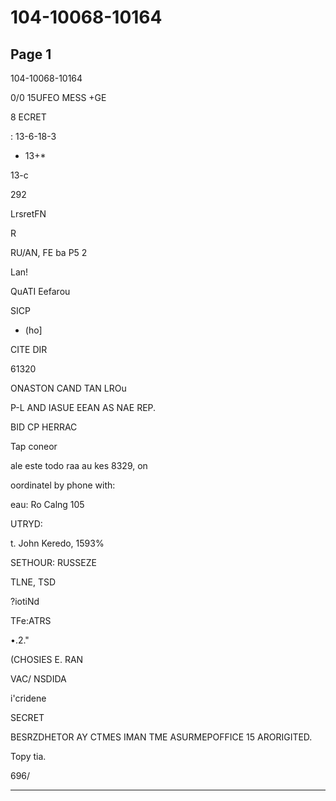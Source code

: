 # 104-10068-10164

## Page 1

104-10068-10164

0/0 15UFEO MESS +GE

8 ECRET

: 13-6-18-3

- 13+*

13-c

292

LrsretFN

R

RU/AN, FE ba P5 2

Lan!

QuATI Eefarou

SICP

* (ho]

CITE DIR

61320

ONASTON CAND TAN LROu

P-L AND IASUE EEAN AS NAE REP.

BID CP HERRAC

Tap coneor

ale este todo raa au kes 8329, on

oordinatel by phone with:

eau: Ro Calng 105

UTRYD:

t. John Keredo, 1593%

SETHOUR: RUSSEZE

TLNE, TSD

?iotiNd

TFe:ATRS

•.2."

(CHOSIES E. RAN

VAC/ NSDIDA

i'cridene

SECRET

BESRZDHETOR AY CTMES IMAN TME ASURMEPOFFICE 15 ARORIGITED.

Topy tia.

696/

---

